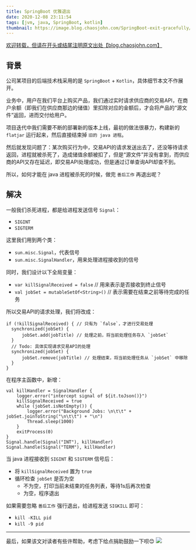 ```yaml
---
title: SpringBoot 优雅退出
date: 2020-12-08 23:11:54
tags: [jvm, java, SpringBoot, kotlin]
thumbnail: https://image.blog.chaosjohn.com/SpringBoot-exit-gracefully/banner.png
---
```


[欢迎转载，但请在开头或结尾注明原文出处【blog.chaosjohn.com】](https://blog.chaosjohn.com/SpringBoot-exit-gracefully.html)

## 背景
公司某项目的后端技术栈采用的是 `SpringBoot` + `Kotlin`，具体细节本文不作展开。

业务中，用户在我们平台上购买产品，我们通过实时请求供应商的交易API，在商户余额（即我们在供应商那边的储值）里扣除对应的金额后，才会将产品的“源文件”返回，进而交付给用户。

项目迭代中我们需要不断的部署新的版本上线，最初的做法很暴力，构建新的 `flatjar` 运行起来，然后直接结束掉 `旧的 java 进程`。

然后就发现问题了：某次购买行为中，交易API的请求发送出去了，还没等待请求返回，进程就被杀死了，造成储值余额被扣了，但是“源文件”并没有拿到，而供应商的API又存在延迟，即交易API处理成功，但是通过订单查询API却查不到。

所以，如何才能在 java 进程被杀死的时候，做完 `善后工作` 再退出呢？

## 解决
一般我们杀死进程，都是给进程发送信号 `Signal`：
- `SIGINT`
- `SIGTERM`

这里我们用到两个类：
- `sun.misc.Signal`，代表信号
- `sun.misc.SignalHandler`，用来处理进程接收到的信号

同时，我们设计以下全局变量：
- `var killSignalReceived = false` // 用来表示是否接收到终止信号
- `val jobSet = mutableSetOf<String>()` // 表示需要在结束之前等待完成的任务

所以交易API的请求处理，我们将改成：
```
if (!killSignalReceived) { // 只有为 `false`，才进行交易处理
  synchronized(jobSet) {
      jobSet.add(jobTitle) // 处理之前，将当前处理任务存入 `jobSet`
  }
  // Todo: 具体实现请求交易API的处理
  synchronized(jobSet) {
      jobSet.remove(jobTitle) // 处理结束，将当前处理任务从 `jobSet` 中移除
  }
}
```

在程序主函数中，新增：
```
val killHandler = SignalHandler {
    logger.error("intercept signal of ${it.toJson()}")
    killSignalReceived = true
    while (jobSet.isNotEmpty()) {
        logger.error("Background Jobs: \n\t\t" + jobSet.joinToString("\n\t\t") + "\n")
        Thread.sleep(1000)
    }
    exitProcess(0)
}
Signal.handle(Signal("INT"), killHandler)
Signal.handle(Signal("TERM"), killHandler)
```
当 java 进程接收到 `SIGINT` 和 `SIGTERM` 信号后：
- 将 `killSignalReceived` 置为 `true`
- 循环检查 `jobSet` 是否为空
  - 不为空，打印当前未结束的任务列表，等待1s后再次检查
  - 为空，程序退出

如果需要忽略 `善后工作` 强行退出，给进程发送 `SIGKILL` 即可：
- `kill -KILL pid`
- `kill -9 pid`

---

最后，如果该文对读者有些许帮助，考虑下给点捐助鼓励一下呗😊
![](https://image.blog.chaosjohn.com/donate-me.png)